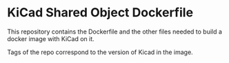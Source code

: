 # KiCad Shared Object Dockerfile

This repository contains the Dockerfile and the other files needed to build a docker image with KiCad on it.

Tags of the repo correspond to the version of Kicad in the image.

